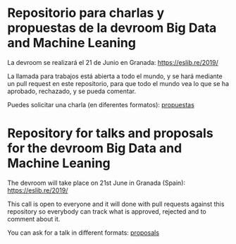 # Repositorio para charlas y propuestas de la devroom Big Data and Machine Leaning

La devroom se realizará el 21 de Junio en Granada: https://eslib.re/2019/

La llamada para trabajos está abierta a todo el mundo, y se hará mediante un pull request en este repositorio, para que todo el mundo vea lo que se ha aprobado, rechazado, y se pueda comentar.

Puedes solicitar una charla (en diferentes formatos): [propuestas](propuestas)

# Repository for talks and proposals for the devroom Big Data and Machine Leaning

The devroom will take place on 21st June in Granada (Spain): https://eslib.re/2019/

This call is open to everyone and it will done with pull requests against this repository so everybody can track what is approved, rejected and to comment about it.

You can ask for a talk in different formats: [proposals](propuestas)

